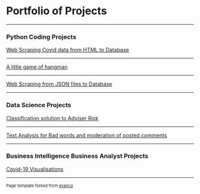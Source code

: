 # Portfolio of Projects 

---

### Python Coding Projects

[Web Scraping Covid data from HTML to Database](/sample_page)


---
[A little game of hangman](/pdf/sample_presentation.pdf)


---
[Web Scraping from JSON files to Database](/Py_JsonPull)

---

### Data Science Projects

[Classification solution to Adviser Risk](http://example.com/)

---
[Text Analysis for Bad words and moderation of posted comments](http://example.com/)

---

### Business Intelligence Business Analyst Projects

[Covid-19 Visualisations](http://example.com/)

---
<p style="font-size:11px">Page template forked from <a href="https://github.com/evanca/quick-portfolio">evanca</a></p>
<!-- Remove above link if you don't want to attibute -->
